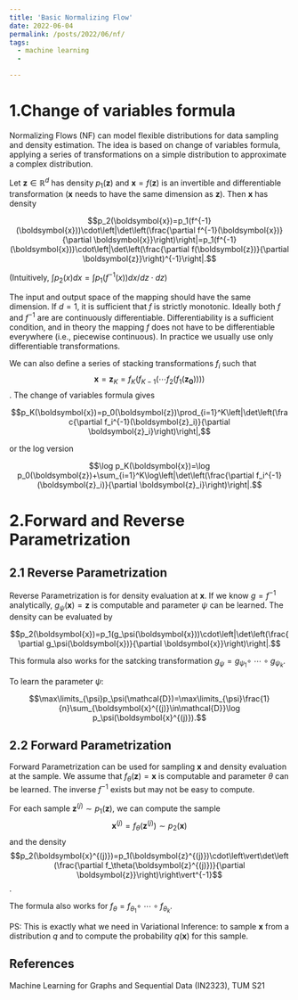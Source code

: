 ```yaml
---
title: 'Basic Normalizing Flow'
date: 2022-06-04
permalink: /posts/2022/06/nf/
tags: 
  - machine learning
  - 

---
```


1.Change of variables formula
======
Normalizing Flows (NF) can model flexible distributions for data
sampling and density estimation. The idea is based on change of variables formula, applying a series of transformations on a simple distribution to approximate a complex distribution.

Let $\boldsymbol{z}\in\mathbb{R}^d$ has density $p_1(\boldsymbol{z})$ and $\boldsymbol{x}=f(\boldsymbol{z})$ is an invertible and differentiable transformation ($\boldsymbol{x}$ needs to have the same dimension as $\boldsymbol{z}$). Then $\boldsymbol{x}$ has density

$$p_2(\boldsymbol{x})=p_1(f^{-1}(\boldsymbol{x}))\cdot\left|\det\left(\frac{\partial f^{-1}(\boldsymbol{x})}{\partial \boldsymbol{x}}\right)\right|=p_1(f^{-1}(\boldsymbol{x}))\cdot\left|\det\left(\frac{\partial f(\boldsymbol{z})}{\partial \boldsymbol{z}}\right)^{-1}\right|.$$

(Intuitively, $\int p_2(x)dx=\int p_1(f^{-1}(x))dx/dz\cdot dz$)

The input and output space of the mapping should have the same dimension. If $d=1$, it is sufficient that $f$ is strictly monotonic. Ideally both $f$ and $f^{-1}$ are are continuously differentiable. Differentiability is a sufficient condition, and in theory the mapping $f$ does not have to be differentiable everywhere (i.e., piecewise continuous). In practice we usually use only differentiable transformations.

We can also define a series of stacking transformations $f_i$ such that $$\boldsymbol{x}=\boldsymbol{z}_K=f_K(f_{K-1}(\cdots f_2(f_1(\boldsymbol{z_0}))))$$. The change of variables formula gives

$$p_K(\boldsymbol{x})=p_0(\boldsymbol{z})\prod_{i=1}^K\left|\det\left(\frac{\partial f_i^{-1}(\boldsymbol{z}_i)}{\partial \boldsymbol{z}_i}\right)\right|,$$

or the log version

$$\log p_K(\boldsymbol{x})=\log p_0(\boldsymbol{z})+\sum_{i=1}^K\log\left|\det\left(\frac{\partial f_i^{-1}(\boldsymbol{z}_i)}{\partial \boldsymbol{z}_i}\right)\right|.$$

2.Forward and Reverse Parametrization
======

2.1 Reverse Parametrization
------
Reverse Parametrization is for density evaluation at $\boldsymbol{x}$. If we know $g=f^{-1}$ analytically, $g_\psi(\boldsymbol{x})=\boldsymbol{z}$ is computable and parameter $\psi$ can be learned. The density can be evaluated by

$$p_2(\boldsymbol{x})=p_1(g_\psi(\boldsymbol{x}))\cdot\left|\det\left(\frac{\partial g_\psi(\boldsymbol{x})}{\partial \boldsymbol{x}}\right)\right|.$$

This formula also works for the satcking transformation $g_\psi=g_{\psi_1}\circ\ \cdots\circ g_{\psi_k}$.

To learn the parameter $\psi$:

$$\max\limits_{\psi}p_\psi(\mathcal{D})=\max\limits_{\psi}\frac{1}{n}\sum_{\boldsymbol{x}^{(j)}\in\mathcal{D}}\log p_\psi(\boldsymbol{x}^{(j)}).$$

2.2 Forward Parametrization
------

Forward Parametrization can be used for sampling $\boldsymbol{x}$ and density evaluation at the sample. We assume that $f_\theta(\boldsymbol{z})=\boldsymbol{x}$ is computable and parameter $\theta$ can be learned. The inverse $f^{-1}$ exists but may not be easy to compute.

For each sample $\boldsymbol{z}^{(j)}\sim p_1(\boldsymbol{z})$, we can compute the sample $$\boldsymbol{x}^{(j)}=f_\theta(\boldsymbol{z}^{(j)})\sim p_2(\boldsymbol{x})$$ and the density $$p_2(\boldsymbol{x}^{(j)})=p_1(\boldsymbol{z}^{(j)})\cdot\left\vert\det\left(\frac{\partial f_\theta(\boldsymbol{z}^{(j)})}{\partial \boldsymbol{z}}\right)\right\vert^{-1}$$.

The formula also works for $f_\theta=f_{\theta_1}\circ\ \cdots\circ f_{\theta_k}$.

PS: This is exactly what we need in Variational Inference:
to sample $\boldsymbol{x}$ from a distribution $q$ and to compute the probability $q(\boldsymbol{x})$ for this sample.



References
------

Machine Learning for Graphs and Sequential Data (IN2323), TUM S21 


<!-- Aren't headings cool?
<!------>
